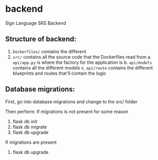 # backend
Sign Language SRS Backend

## Structure of backend:
1. `Dockerfiles/` contains the different 
2. `src/` contains all the source code that the Dockerfiles read from
  a. `api/app.py` is where the factory for the application is
  b. `api/models` contains all the different models
  c. `api/route` contains the different blueprints and routes that'll contain the logic

## Database migrations:
First, go into database migrations and change to the src/ folder

Then perform:
If migrations is not present for some reason
1. flask db init
2. flask db migrate
3. flask db upgrade

If migrations are present
1. flask db upgrade
